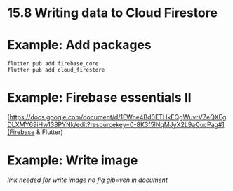 # 15.8 Writing data to Cloud Firestore


# Example: Add packages

```console
flutter pub add firebase_core
flutter pub add cloud_firestore

```

# Example: Firebase essentials II

[https://docs.google.com/document/d/1EWne4Bd0ETHkEQgWuvrVZeQXEgDLXMY69iHw138PYNk/edit?resourcekey=0-8K3f5lNqMJyX2L9aQucPag#](Firebase & Flutter)


# Example: Write image

*link needed for write image no fig gib=ven in document*


